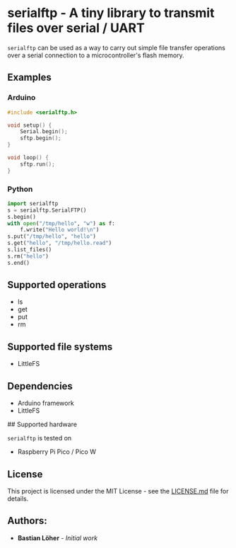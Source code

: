 # serialftp - A tiny library to transmit files over serial / UART

`serialftp` can be used as a way to carry out simple file transfer operations
over a serial connection to a microcontroller's flash memory.


## Examples

### Arduino

```c
#include <serialftp.h>

void setup() {
    Serial.begin();
    sftp.begin();
}

void loop() {
    sftp.run();
}
```

### Python

```python
import serialftp
s = serialftp.SerialFTP()
s.begin()
with open("/tmp/hello", "w") as f:
    f.write("Hello world!\n")
s.put("/tmp/hello", "hello")
s.get("hello", "/tmp/hello.read")
s.list_files()
s.rm("hello")
s.end()
```

## Supported operations

- ls
- get
- put
- rm

## Supported file systems

- LittleFS


## Dependencies

- Arduino framework
- LittleFS


## Supported hardware

`serialftp` is tested on

- Raspberry Pi Pico / Pico W

## License

This project is licensed under the MIT License - see the [LICENSE.md](LICENSE.md) file for details.


## Authors:

* **Bastian Löher** - *Initial work*
